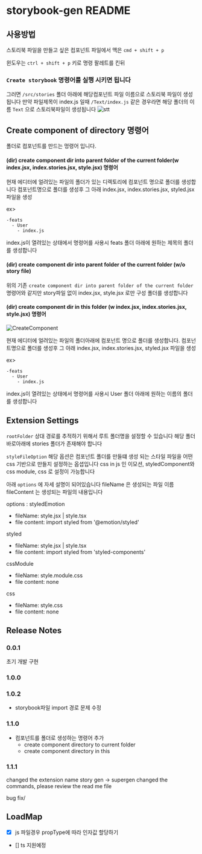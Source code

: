 # storybook-gen README

## 사용방법

스토리북 파일을 만들고 싶은 컴포넌트 파일에서
맥은 `cmd + shift + p`

윈도우는 `ctrl + shift + p` 키로 명령 팔레트를 킨뒤

### `Create storybook` 명령어를 실행 시키면 됩니다

그러면 `/src/stories` 폴더 아래에 해당컴포넌트 파일 이름으로 스토리북 파일이 생성됩니다
만약 파일제목이 index.js 일때 `/Text/index.js` 같은 경우라면
해당 폴더의 이름 `Text` 으로 스토리북파일이 생성됩니다
![stt](https://user-images.githubusercontent.com/10705018/171661796-c6cca8f1-03a3-4600-993d-c74aa9bfc1b4.gif)

## Create component of directory 명령어

폴더로 컴포넌트를 만드는 멍령어 입니다.

#### (dir) create component dir into parent folder of the current folder(w index.jsx, index.stories.jsx, style.jsx) 명령어

현재 에디터에 얼려있는 파일의 폴더가 있는 디렉토리에 컴포넌트 명으로 폴더를 생성합니다
컴포넌트명으로 폴더를 생성후 그 아래 index.jsx, index.stories.jsx, styled.jsx 파일을 생성

ex>
```
-feats 
  - User
    - index.js
```

index.js이 열려있는 상태에서 명령어를 사용시 feats 폴더 아래에 원하는 제목의 폴더를 생성합니다

#### (dir) create component dir into parent folder of the current folder (w/o story file)

위의 기존 `create component dir into parent folder of the current folder` 명령어와 같지만
story파일 없이 index.jsx, style.jsx 로만 구성 폴더를 생성합니다

#### (dir) create component dir in this folder (w index.jsx, index.stories.jsx, style.jsx) 명령어

![CreateComponent](https://user-images.githubusercontent.com/10705018/172584718-56a618bc-f4c9-46ef-a149-d94fb09b1950.gif)

현재 에디터에 얼려있는 파일의 폴더아래에 컴포넌트 명으로 폴더를 생성합니다.
컴포넌트명으로 폴더를 생성후 그 아래 index.jsx, index.stories.jsx, styled.jsx 파일을 생성

ex>
```
-feats 
  - User
    - index.js
```

index.js이 열려있는 상태에서 명령어를 사용시 User 폴더 아래에 원하는 이름의 폴더를 생성합니다

## Extension Settings

`rootFolder` 상대 경로를 추적하기 위해서 루트 폴더명을 설정할 수 있습니다
해당 폴더 바로아래에 stories 폴더가 존재해야 합니다

`styleFileOption` 해당 옵션은 컴포넌트 폴더를 만들떄
생성 되는 스타일 파일을 어떤 css 기반으로 만들지 설정하는 옵셥입니다
css in js 인 이모션, styledComponent와
css module, css 로 설정이 가능합니다

아래 `options` 에 자세 설명이 되어있습니다
fileName 은 생성되는 파일 이름
fileContent 는 생성되는 파일의 내용입니다

options :
styledEmotion

- fileName: style.jsx | style.tsx
- file content:
  import styled from '@emotion/styled'

styled

- fileName: style.jsx | style.tsx
- file content:
  import styled from 'styled-components'

cssModule

- fileName: style.module.css
- file content:
  none

css

- fileName: style.css
- file content:
  none

## Release Notes

### 0.0.1

초기 개발 구현

### 1.0.0

### 1.0.2

- storybook파일 import 경로 문제 수정

### 1.1.0

- 컴포넌트를 폴더로 생성하는 명령어 추가
  - create component directory to current folder
  - create component directory in this

### 1.1.1

changed the extension name story gen -> supergen
changed the commands, please review the read me file

bug fix/

## LoadMap

- [x] js 파일경우 propType에 따라 인자값 할당하기
- [] ts 지원예정
